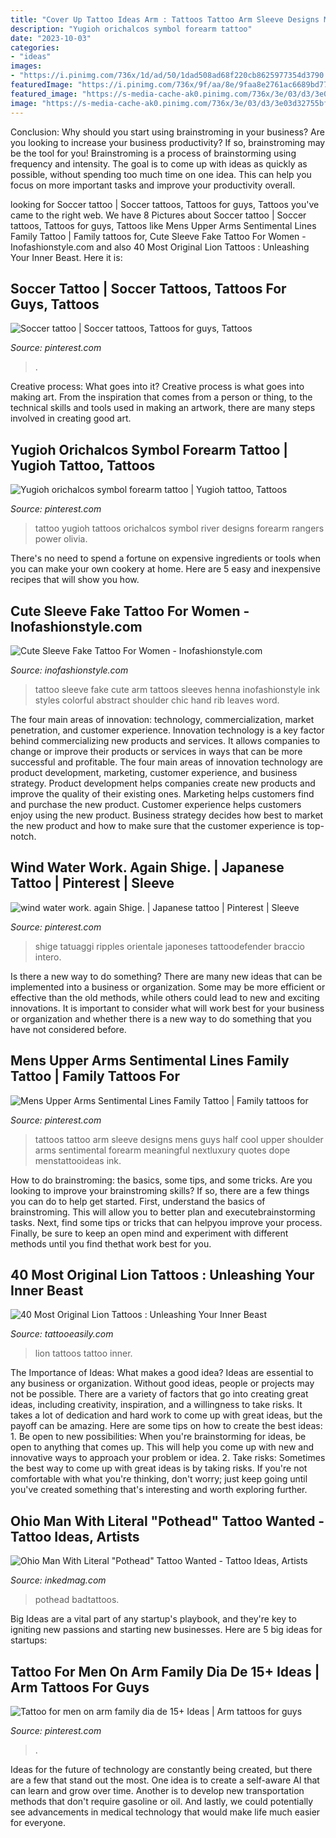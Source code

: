 ```yaml
---
title: "Cover Up Tattoo Ideas Arm : Tattoos Tattoo Arm Sleeve Designs Mens Guys Half Cool Upper Shoulder Arms Sentimental Forearm Meaningful Nextluxury Quotes Dope Menstattooideas Ink"
description: "Yugioh orichalcos symbol forearm tattoo"
date: "2023-10-03"
categories:
- "ideas"
images:
- "https://i.pinimg.com/736x/1d/ad/50/1dad508ad68f220cb8625977354d3790.jpg"
featuredImage: "https://i.pinimg.com/736x/9f/aa/8e/9faa8e2761ac6689bd77542545590f10--soccer-tattoos-.jpg"
featured_image: "https://s-media-cache-ak0.pinimg.com/736x/3e/03/d3/3e03d32755bf3d7faadab7c98dd927ac.jpg"
image: "https://s-media-cache-ak0.pinimg.com/736x/3e/03/d3/3e03d32755bf3d7faadab7c98dd927ac.jpg"
---
```



Conclusion: Why should you start using brainstroming in your business?
Are you looking to increase your business productivity? If so, brainstroming may be the tool for you! Brainstroming is a process of brainstorming using frequency and intensity. The goal is to come up with ideas as quickly as possible, without spending too much time on one idea. This can help you focus on more important tasks and improve your productivity overall.

	

		
looking for Soccer tattoo | Soccer tattoos, Tattoos for guys, Tattoos you've came to the right web. We have 8 Pictures about Soccer tattoo | Soccer tattoos, Tattoos for guys, Tattoos like Mens Upper Arms Sentimental Lines Family Tattoo | Family tattoos for, Cute Sleeve Fake Tattoo For Women - Inofashionstyle.com and also 40 Most Original Lion Tattoos : Unleashing Your Inner Beast. Here it is:
		
    
## Soccer Tattoo | Soccer Tattoos, Tattoos For Guys, Tattoos

<img loading=lazy src="https://i.pinimg.com/736x/9f/aa/8e/9faa8e2761ac6689bd77542545590f10--soccer-tattoos-.jpg" onerror="this.onerror=null;this.src='https://tse3.mm.bing.net/th?id=OIP.zVYtdmfS1iWkFlbU7H9EIQHaJ3&amp;pid=15.1';" alt="Soccer tattoo | Soccer tattoos, Tattoos for guys, Tattoos">

_Source: pinterest.com_

>. 

	

Creative process: What goes into it?
Creative process is what goes into making art. From the inspiration that comes from a person or thing, to the technical skills and tools used in making an artwork, there are many steps involved in creating good art.

    
## Yugioh Orichalcos Symbol Forearm Tattoo | Yugioh Tattoo, Tattoos

<img loading=lazy src="https://i.pinimg.com/736x/82/4c/e5/824ce50b522373c89494d7e2c0682666.jpg" onerror="this.onerror=null;this.src='https://tse3.mm.bing.net/th?id=OIP.hsx8-pneevcUuvPL2OdTeADYEg&amp;pid=15.1';" alt="Yugioh orichalcos symbol forearm tattoo | Yugioh tattoo, Tattoos">

_Source: pinterest.com_

>tattoo yugioh tattoos orichalcos symbol river designs forearm rangers power olivia. 

	

There's no need to spend a fortune on expensive ingredients or tools when you can make your own cookery at home. Here are 5 easy and inexpensive recipes that will show you how.

    
## Cute Sleeve Fake Tattoo For Women - Inofashionstyle.com

<img loading=lazy src="https://www.inofashionstyle.com/wp-content/uploads/cute-sleeve-fake-tattoo-for-women-628x838.jpg" onerror="this.onerror=null;this.src='https://tse4.mm.bing.net/th?id=OIP.f20mmm08-cJ5dLDDiF7FnAHaJ4&amp;pid=15.1';" alt="Cute Sleeve Fake Tattoo For Women - Inofashionstyle.com">

_Source: inofashionstyle.com_

>tattoo sleeve fake cute arm tattoos sleeves henna inofashionstyle ink styles colorful abstract shoulder chic hand rib leaves word. 

	

The four main areas of innovation: technology, commercialization, market penetration, and customer experience.
Innovation technology is a key factor behind commercializing new products and services. It allows companies to change or improve their products or services in ways that can be more successful and profitable. The four main areas of innovation technology are product development, marketing, customer experience, and business strategy. Product development helps companies create new products and improve the quality of their existing ones. Marketing helps customers find and purchase the new product. Customer experience helps customers enjoy using the new product. Business strategy decides how best to market the new product and how to make sure that the customer experience is top-notch.

    
## Wind Water Work. Again Shige. | Japanese Tattoo | Pinterest | Sleeve

<img loading=lazy src="https://s-media-cache-ak0.pinimg.com/736x/3e/03/d3/3e03d32755bf3d7faadab7c98dd927ac.jpg" onerror="this.onerror=null;this.src='https://tse1.mm.bing.net/th?id=OIP.R-0wfojVX8BEDQG7WiO5sQHaLH&amp;pid=15.1';" alt="wind water work. again Shige. | Japanese tattoo | Pinterest | Sleeve">

_Source: pinterest.com_

>shige tatuaggi ripples orientale japoneses tattoodefender braccio intero. 

	

Is there a new way to do something?
There are many new ideas that can be implemented into a business or organization. Some may be more efficient or effective than the old methods, while others could lead to new and exciting innovations. It is important to consider what will work best for your business or organization and whether there is a new way to do something that you have not considered before.

    
## Mens Upper Arms Sentimental Lines Family Tattoo | Family Tattoos For

<img loading=lazy src="https://i.pinimg.com/736x/1d/ad/50/1dad508ad68f220cb8625977354d3790.jpg" onerror="this.onerror=null;this.src='https://tse3.mm.bing.net/th?id=OIP.32VBkOWx7XWjZEf5-gX5yAHaHa&amp;pid=15.1';" alt="Mens Upper Arms Sentimental Lines Family Tattoo | Family tattoos for">

_Source: pinterest.com_

>tattoos tattoo arm sleeve designs mens guys half cool upper shoulder arms sentimental forearm meaningful nextluxury quotes dope menstattooideas ink. 

	

How to do brainstroming: the basics, some tips, and some tricks.
Are you looking to improve your brainstroming skills? If so, there are a few things you can do to help get started. First, understand the basics of brainstroming. This will allow you to better plan and executebrainstorming tasks. Next, find some tips or tricks that can helpyou improve your process. Finally, be sure to keep an open mind and experiment with different methods until you find thethat work best for you.

    
## 40 Most Original Lion Tattoos : Unleashing Your Inner Beast

<img loading=lazy src="http://www.tattooeasily.com/wp-content/uploads/2014/05/18-Lion-tattoo.jpg" onerror="this.onerror=null;this.src='https://tse2.mm.bing.net/th?id=OIP.wqNybxLQ1kOspZkCa6IAoAHaK3&amp;pid=15.1';" alt="40 Most Original Lion Tattoos : Unleashing Your Inner Beast">

_Source: tattooeasily.com_

>lion tattoos tattoo inner. 

	

The Importance of Ideas: What makes a good idea?
Ideas are essential to any business or organization. Without good ideas, people or projects may not be possible. There are a variety of factors that go into creating great ideas, including creativity, inspiration, and a willingness to take risks. It takes a lot of dedication and hard work to come up with great ideas, but the payoff can be amazing. Here are some tips on how to create the best ideas: 1. Be open to new possibilities: When you're brainstorming for ideas, be open to anything that comes up. This will help you come up with new and innovative ways to approach your problem or idea. 2. Take risks: Sometimes the best way to come up with great ideas is by taking risks. If you're not comfortable with what you're thinking, don't worry; just keep going until you've created something that's interesting and worth exploring further. 
    
## Ohio Man With Literal &quot;Pothead&quot; Tattoo Wanted - Tattoo Ideas, Artists

<img loading=lazy src="https://www.inkedmag.com/.image/t_share/MTY4ODEzOTA0ODU0NTI1MTI1/christopher-d.jpg" onerror="this.onerror=null;this.src='https://tse2.mm.bing.net/th?id=OIP.PHjGxlba4WHZxVCjOmmKhAHaKx&amp;pid=15.1';" alt="Ohio Man With Literal &quot;Pothead&quot; Tattoo Wanted - Tattoo Ideas, Artists">

_Source: inkedmag.com_

>pothead badtattoos. 

	

Big Ideas are a vital part of any startup's playbook, and they're key to igniting new passions and starting new businesses. Here are 5 big ideas for startups: 

    
## Tattoo For Men On Arm Family Dia De 15+ Ideas | Arm Tattoos For Guys

<img loading=lazy src="https://i.pinimg.com/736x/a3/5c/6f/a35c6f74298c33c6a9a1647b1ad1234e.jpg" onerror="this.onerror=null;this.src='https://tse2.mm.bing.net/th?id=OIP.mTKGzLYz9V2kP7lT-MGQpAAAAA&amp;pid=15.1';" alt="Tattoo for men on arm family dia de 15+ Ideas | Arm tattoos for guys">

_Source: pinterest.com_

>. 

	

Ideas for the future of technology are constantly being created, but there are a few that stand out the most. One idea is to create a self-aware AI that can learn and grow over time. Another is to develop new transportation methods that don't require gasoline or oil. And lastly, we could potentially see advancements in medical technology that would make life much easier for everyone.

